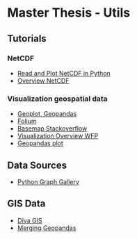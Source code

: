 # Master Thesis - Utils 
## Tutorials

### NetCDF
- [Read and Plot NetCDF in Python](https://opensourceoptions.com/blog/a-better-way-to-read-netcdf-with-python-rioxarray/)
- [Overview NetCDF](https://towardsdatascience.com/read-netcdf-data-with-python-901f7ff61648)

### Visualization geospatial data
- [Geoplot, Geopandas](https://towardsdatascience.com/visualizing-geospatial-data-in-python-e070374fe621)
- [Folium](https://medium.datadriveninvestor.com/visualising-geospatial-data-with-python-d3b1c519f31)
- [Basemap Stackoverflow](https://stackoverflow.com/questions/61325849/how-can-i-visualize-data-on-map-using-just-country-and-region-in-python
)
- [Visualization Overview WFP](https://docs.wfp.org/api/documents/WFP-0000108047/download/)
- [Geopandas plot](https://geopandas.org/en/stable/docs/user_guide/mapping.html)

## Data Sources
- [Python Graph Gallery](https://www.python-graph-gallery.com/315-a-world-map-of-surf-tweets)

## GIS Data
- [Diva GIS](https://www.diva-gis.org/datadown)
- [Merging Geopandas](https://geopandas.org/en/v0.8.2/mergingdata.html#:~:text=There%20are%20two%20ways%20to%20combine%20datasets%20in,analogous%20to%20normal%20merging%20or%20joining%20in%20pandas.)









